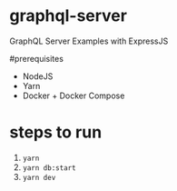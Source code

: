 # graphql-server
GraphQL Server Examples with ExpressJS

#prerequisites
- NodeJS
- Yarn
- Docker + Docker Compose

# steps to run
1. `yarn`
2. `yarn db:start`
3. `yarn dev`
